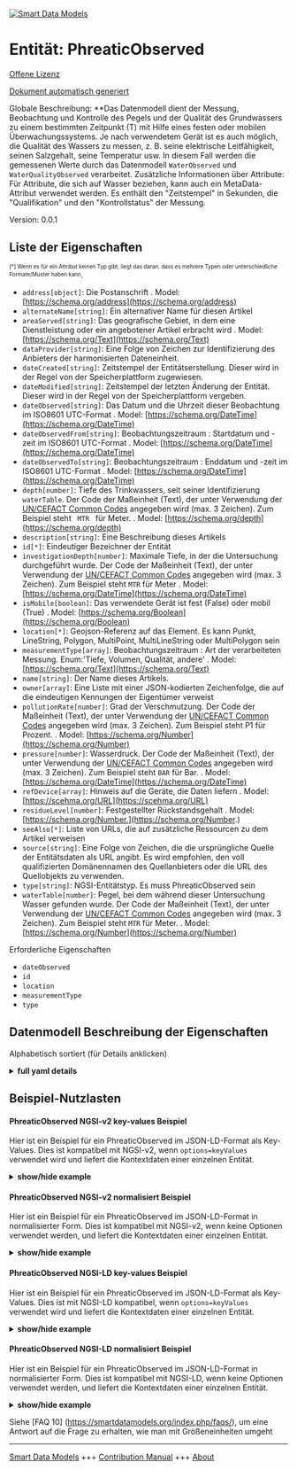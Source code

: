 <!-- 10-Header -->  
[![Smart Data Models](https://smartdatamodels.org/wp-content/uploads/2022/01/SmartDataModels_logo.png "Logo")](https://smartdatamodels.org)  
Entität: PhreaticObserved  
=========================<!-- /10-Header -->  
<!-- 15-License -->  
[Offene Lizenz](https://github.com/smart-data-models//dataModel.Environment/blob/master/PhreaticObserved/LICENSE.md)  
[Dokument automatisch generiert](https://docs.google.com/presentation/d/e/2PACX-1vTs-Ng5dIAwkg91oTTUdt8ua7woBXhPnwavZ0FxgR8BsAI_Ek3C5q97Nd94HS8KhP-r_quD4H0fgyt3/pub?start=false&loop=false&delayms=3000#slide=id.gb715ace035_0_60)  
<!-- /15-License -->  
<!-- 20-Description -->  
Globale Beschreibung: **Das Datenmodell dient der Messung, Beobachtung und Kontrolle des Pegels und der Qualität des Grundwassers zu einem bestimmten Zeitpunkt (T) mit Hilfe eines festen oder mobilen Überwachungssystems. Je nach verwendetem Gerät ist es auch möglich, die Qualität des Wassers zu messen, z. B. seine elektrische Leitfähigkeit, seinen Salzgehalt, seine Temperatur usw. In diesem Fall werden die gemessenen Werte durch das Datenmodell `WaterObserved` und `WaterQualityObserved` verarbeitet. Zusätzliche Informationen über Attribute: Für Attribute, die sich auf Wasser beziehen, kann auch ein MetaData-Attribut verwendet werden. Es enthält den "Zeitstempel" in Sekunden, die "Qualifikation" und den "Kontrollstatus" der Messung.  
Version: 0.0.1  
<!-- /20-Description -->  
<!-- 30-PropertiesList -->  

## Liste der Eigenschaften  

<sup><sub>[*] Wenn es für ein Attribut keinen Typ gibt, liegt das daran, dass es mehrere Typen oder unterschiedliche Formate/Muster haben kann</sub></sup>.  
- `address[object]`: Die Postanschrift  . Model: [https://schema.org/address](https://schema.org/address)- `alternateName[string]`: Ein alternativer Name für diesen Artikel  - `areaServed[string]`: Das geografische Gebiet, in dem eine Dienstleistung oder ein angebotener Artikel erbracht wird  . Model: [https://schema.org/Text](https://schema.org/Text)- `dataProvider[string]`: Eine Folge von Zeichen zur Identifizierung des Anbieters der harmonisierten Dateneinheit.  - `dateCreated[string]`: Zeitstempel der Entitätserstellung. Dieser wird in der Regel von der Speicherplattform zugewiesen.  - `dateModified[string]`: Zeitstempel der letzten Änderung der Entität. Dieser wird in der Regel von der Speicherplattform vergeben.  - `dateObserved[string]`: Das Datum und die Uhrzeit dieser Beobachtung im ISO8601 UTC-Format  . Model: [https://schema.org/DateTime](https://schema.org/DateTime)- `dateObservedFrom[string]`: Beobachtungszeitraum : Startdatum und -zeit im ISO8601 UTC-Format  . Model: [https://schema.org/DateTime](https://schema.org/DateTime)- `dateObservedTo[string]`: Beobachtungszeitraum : Enddatum und -zeit im ISO8601 UTC-Format  . Model: [https://schema.org/DateTime](https://schema.org/DateTime)- `depth[number]`: Tiefe des Trinkwassers, seit seiner Identifizierung `waterTable`. Der Code der Maßeinheit (Text), der unter Verwendung der [UN/CEFACT Common Codes](http://wiki.goodrelations-vocabulary.org/Documentation/UN/CEFACT_Common_Codes) angegeben wird (max. 3 Zeichen). Zum Beispiel steht <code> MTR </code> für Meter.  . Model: [https://schema.org/depth](https://schema.org/depth)- `description[string]`: Eine Beschreibung dieses Artikels  - `id[*]`: Eindeutiger Bezeichner der Entität  - `investigationDepth[number]`: Maximale Tiefe, in der die Untersuchung durchgeführt wurde. Der Code der Maßeinheit (Text), der unter Verwendung der [UN/CEFACT Common Codes](http://wiki.goodrelations-vocabulary.org/Documentation/UN/CEFACT_Common_Codes) angegeben wird (max. 3 Zeichen). Zum Beispiel steht <code>MTR</code> für Meter  . Model: [https://schema.org/DateTime](https://schema.org/DateTime)- `isMobile[boolean]`: Das verwendete Gerät ist fest (False) oder mobil (True)  . Model: [https://schema.org/Boolean](https://schema.org/Boolean)- `location[*]`: Geojson-Referenz auf das Element. Es kann Punkt, LineString, Polygon, MultiPoint, MultiLineString oder MultiPolygon sein  - `measurementType[array]`: Beobachtungszeitraum : Art der verarbeiteten Messung. Enum:'Tiefe, Volumen, Qualität, andere'  . Model: [https://schema.org/Text](https://schema.org/Text)- `name[string]`: Der Name dieses Artikels.  - `owner[array]`: Eine Liste mit einer JSON-kodierten Zeichenfolge, die auf die eindeutigen Kennungen der Eigentümer verweist  - `pollutionRate[number]`: Grad der Verschmutzung. Der Code der Maßeinheit (Text), der unter Verwendung der [UN/CEFACT Common Codes](http://wiki.goodrelations-vocabulary.org/Documentation/UN/CEFACT_Common_Codes) angegeben wird (max. 3 Zeichen). Zum Beispiel steht P1 für Prozent.  . Model: [https://schema.org/Number](https://schema.org/Number)- `pressure[number]`: Wasserdruck. Der Code der Maßeinheit (Text), der unter Verwendung der [UN/CEFACT Common Codes](http://wiki.goodrelations-vocabulary.org/Documentation/UN/CEFACT_Common_Codes) angegeben wird (max. 3 Zeichen). Zum Beispiel steht <code>BAR</code> für Bar.  . Model: [https://schema.org/DateTime](https://schema.org/DateTime)- `refDevice[array]`: Hinweis auf die Geräte, die Daten liefern  . Model: [https://scehma.org/URL](https://scehma.org/URL)- `residueLevel[number]`: Festgestellter Rückstandsgehalt  . Model: [https://schema.org/Number.](https://schema.org/Number.)- `seeAlso[*]`: Liste von URLs, die auf zusätzliche Ressourcen zu dem Artikel verweisen  - `source[string]`: Eine Folge von Zeichen, die die ursprüngliche Quelle der Entitätsdaten als URL angibt. Es wird empfohlen, den voll qualifizierten Domänennamen des Quellanbieters oder die URL des Quellobjekts zu verwenden.  - `type[string]`: NGSI-Entitätstyp. Es muss PhreaticObserved sein  - `waterTable[number]`: Pegel, bei dem während dieser Untersuchung Wasser gefunden wurde. Der Code der Maßeinheit (Text), der unter Verwendung der [UN/CEFACT Common Codes](http://wiki.goodrelations-vocabulary.org/Documentation/UN/CEFACT_Common_Codes) angegeben wird (max. 3 Zeichen). Zum Beispiel steht <code>MTR</code> für Meter.  . Model: [https://schema.org/Number](https://schema.org/Number)<!-- /30-PropertiesList -->  
<!-- 35-RequiredProperties -->  
Erforderliche Eigenschaften  
- `dateObserved`  - `id`  - `location`  - `measurementType`  - `type`  <!-- /35-RequiredProperties -->  
<!-- 40-RequiredProperties -->  
<!-- /40-RequiredProperties -->  
<!-- 50-DataModelHeader -->  
## Datenmodell Beschreibung der Eigenschaften  
Alphabetisch sortiert (für Details anklicken)  
<!-- /50-DataModelHeader -->  
<!-- 60-ModelYaml -->  
<details><summary><strong>full yaml details</strong></summary>    
```yaml  
PhreaticObserved:    
  description: 'The Data Model is intended to measure, observe and control the level and quality of groundwater at a given time (T), by a fixed or mobile monitoring system. Depending on the device used, it is also possible to measure the quality of water such as its electrical conductivity, its salt content, its temperature, etc. In this case, the values measured are processed by the Data Model `WaterObserved` and `WaterQualityObserved`. Additional Information about Attributes: For attributes dedicated to water, a MetaData attribute can also be used. it contains the `TimeStamp` in seconds, the `qualification` and control `status` of the measurement.'    
  properties:    
    address:    
      description: 'The mailing address'    
      properties:    
        addressCountry:    
          description: 'Property. The country. For example, Spain. Model:''https://schema.org/addressCountry'''    
          type: string    
        addressLocality:    
          description: 'Property. The locality in which the street address is, and which is in the region. Model:''https://schema.org/addressLocality'''    
          type: string    
        addressRegion:    
          description: 'Property. The region in which the locality is, and which is in the country. Model:''https://schema.org/addressRegion'''    
          type: string    
        postOfficeBoxNumber:    
          description: 'Property. The post office box number for PO box addresses. For example, 03578. Model:''https://schema.org/postOfficeBoxNumber'''    
          type: string    
        postalCode:    
          description: 'Property. The postal code. For example, 24004. Model:''https://schema.org/https://schema.org/postalCode'''    
          type: string    
        streetAddress:    
          description: 'Property. The street address. Model:''https://schema.org/streetAddress'''    
          type: string    
      type: object    
      x-ngsi:    
        model: https://schema.org/address    
        type: Property    
    alternateName:    
      description: 'An alternative name for this item'    
      type: string    
      x-ngsi:    
        type: Property    
    areaServed:    
      description: 'The geographic area where a service or offered item is provided'    
      type: string    
      x-ngsi:    
        model: https://schema.org/Text    
        type: Property    
    dataProvider:    
      description: 'A sequence of characters identifying the provider of the harmonised data entity.'    
      type: string    
      x-ngsi:    
        type: Property    
    dateCreated:    
      description: 'Entity creation timestamp. This will usually be allocated by the storage platform.'    
      format: date-time    
      type: string    
      x-ngsi:    
        type: Property    
    dateModified:    
      description: 'Timestamp of the last modification of the entity. This will usually be allocated by the storage platform.'    
      format: date-time    
      type: string    
      x-ngsi:    
        type: Property    
    dateObserved:    
      description: 'The date and time of this observation in ISO8601 UTC format'    
      format: date-time    
      type: string    
      x-ngsi:    
        model: https://schema.org/DateTime    
        type: Property    
    dateObservedFrom:    
      description: 'Observation period : Start date and time in an ISO8601 UTC format'    
      format: date-time    
      type: string    
      x-ngsi:    
        model: https://schema.org/DateTime    
        type: Property    
    dateObservedTo:    
      description: 'Observation period : End date and time in an ISO8601 UTC format'    
      format: date-time    
      type: string    
      x-ngsi:    
        model: https://schema.org/DateTime    
        type: Property    
    depth:    
      description: 'Depth of drinking water, since its identification `waterTable`. The unit code (text) of measurement given using the [UN/CEFACT Common Codes](http://wiki.goodrelations-vocabulary.org/Documentation/UN/CEFACT_Common_Codes) (max. 3 characters). For instance, <code> MTR </code> represents Meter.'    
      type: number    
      x-ngsi:    
        model: https://schema.org/depth    
        type: Property    
    description:    
      description: 'A description of this item'    
      type: string    
      x-ngsi:    
        type: Property    
    id:    
      anyOf: &phreaticobserved_-_properties_-_owner_-_items_-_anyof    
        - description: 'Property. Identifier format of any NGSI entity'    
          maxLength: 256    
          minLength: 1    
          pattern: ^[\w\-\.\{\}\$\+\*\[\]`|~^@!,:\\]+$    
          type: string    
        - description: 'Property. Identifier format of any NGSI entity'    
          format: uri    
          type: string    
      description: 'Unique identifier of the entity'    
      x-ngsi:    
        type: Property    
    investigationDepth:    
      description: 'Maximum depth where the investigation was made. The unit code (text) of measurement given using the [UN/CEFACT Common Codes](http://wiki.goodrelations-vocabulary.org/Documentation/UN/CEFACT_Common_Codes) (max. 3 characters). For instance, <code>MTR</code> represents Meter'    
      type: number    
      x-ngsi:    
        model: https://schema.org/DateTime    
        type: Property    
        units: meters    
    isMobile:    
      description: 'The device used is Fixed (False) or Mobile (True)'    
      type: boolean    
      x-ngsi:    
        model: https://schema.org/Boolean    
        type: Property    
    location:    
      description: 'Geojson reference to the item. It can be Point, LineString, Polygon, MultiPoint, MultiLineString or MultiPolygon'    
      oneOf:    
        - description: 'Geoproperty. Geojson reference to the item. Point'    
          properties:    
            bbox:    
              items:    
                type: number    
              minItems: 4    
              type: array    
            coordinates:    
              items:    
                type: number    
              minItems: 2    
              type: array    
            type:    
              enum:    
                - Point    
              type: string    
          required:    
            - type    
            - coordinates    
          title: 'GeoJSON Point'    
          type: object    
        - description: 'Geoproperty. Geojson reference to the item. LineString'    
          properties:    
            bbox:    
              items:    
                type: number    
              minItems: 4    
              type: array    
            coordinates:    
              items:    
                items:    
                  type: number    
                minItems: 2    
                type: array    
              minItems: 2    
              type: array    
            type:    
              enum:    
                - LineString    
              type: string    
          required:    
            - type    
            - coordinates    
          title: 'GeoJSON LineString'    
          type: object    
        - description: 'Geoproperty. Geojson reference to the item. Polygon'    
          properties:    
            bbox:    
              items:    
                type: number    
              minItems: 4    
              type: array    
            coordinates:    
              items:    
                items:    
                  items:    
                    type: number    
                  minItems: 2    
                  type: array    
                minItems: 4    
                type: array    
              type: array    
            type:    
              enum:    
                - Polygon    
              type: string    
          required:    
            - type    
            - coordinates    
          title: 'GeoJSON Polygon'    
          type: object    
        - description: 'Geoproperty. Geojson reference to the item. MultiPoint'    
          properties:    
            bbox:    
              items:    
                type: number    
              minItems: 4    
              type: array    
            coordinates:    
              items:    
                items:    
                  type: number    
                minItems: 2    
                type: array    
              type: array    
            type:    
              enum:    
                - MultiPoint    
              type: string    
          required:    
            - type    
            - coordinates    
          title: 'GeoJSON MultiPoint'    
          type: object    
        - description: 'Geoproperty. Geojson reference to the item. MultiLineString'    
          properties:    
            bbox:    
              items:    
                type: number    
              minItems: 4    
              type: array    
            coordinates:    
              items:    
                items:    
                  items:    
                    type: number    
                  minItems: 2    
                  type: array    
                minItems: 2    
                type: array    
              type: array    
            type:    
              enum:    
                - MultiLineString    
              type: string    
          required:    
            - type    
            - coordinates    
          title: 'GeoJSON MultiLineString'    
          type: object    
        - description: 'Geoproperty. Geojson reference to the item. MultiLineString'    
          properties:    
            bbox:    
              items:    
                type: number    
              minItems: 4    
              type: array    
            coordinates:    
              items:    
                items:    
                  items:    
                    items:    
                      type: number    
                    minItems: 2    
                    type: array    
                  minItems: 4    
                  type: array    
                type: array    
              type: array    
            type:    
              enum:    
                - MultiPolygon    
              type: string    
          required:    
            - type    
            - coordinates    
          title: 'GeoJSON MultiPolygon'    
          type: object    
      x-ngsi:    
        type: Geoproperty    
    measurementType:    
      description: 'Observation period : Type of measurement processed. Enum:''depth, volume, quality, other'''    
      items:    
        enum:    
          - depth    
          - volume    
          - quality    
          - other    
        type: string    
      minItems: 0    
      type: array    
      uniqueItems: false    
      x-ngsi:    
        model: https://schema.org/Text    
        type: Property    
    name:    
      description: 'The name of this item.'    
      type: string    
      x-ngsi:    
        type: Property    
    owner:    
      description: 'A List containing a JSON encoded sequence of characters referencing the unique Ids of the owner(s)'    
      items:    
        anyOf: *phreaticobserved_-_properties_-_owner_-_items_-_anyof    
        description: 'Property. Unique identifier of the entity'    
      type: array    
      x-ngsi:    
        type: Property    
    pollutionRate:    
      description: 'Rate of pollution. The unit code (text) of measurement given using the [UN/CEFACT Common Codes](http://wiki.goodrelations-vocabulary.org/Documentation/UN/CEFACT_Common_Codes) (max. 3 characters). For instance, P1 represents Percentage.'    
      type: number    
      x-ngsi:    
        model: https://schema.org/Number    
        type: Property    
    pressure:    
      description: 'Water Pressure. The unit code (text) of measurement given using the [UN/CEFACT Common Codes](http://wiki.goodrelations-vocabulary.org/Documentation/UN/CEFACT_Common_Codes) (max. 3 characters). For instance, <code>BAR</code> represents Bar.'    
      minimum: 0    
      type: number    
      x-ngsi:    
        model: https://schema.org/DateTime    
        type: Property    
        units: Bar    
    refDevice:    
      description: 'Reference to the devices providing data'    
      items:    
        anyOf: *phreaticobserved_-_properties_-_owner_-_items_-_anyof    
        description: 'Property. Unique identifier of the entity'    
      type: array    
      x-ngsi:    
        model: https://scehma.org/URL    
        type: Relationship    
    residueLevel:    
      description: 'Residue level found'    
      type: number    
      x-ngsi:    
        model: https://schema.org/Number.    
        type: Property    
    seeAlso:    
      description: 'list of uri pointing to additional resources about the item'    
      oneOf:    
        - items:    
            format: uri    
            type: string    
          minItems: 1    
          type: array    
        - format: uri    
          type: string    
      x-ngsi:    
        type: Property    
    source:    
      description: 'A sequence of characters giving the original source of the entity data as a URL. Recommended to be the fully qualified domain name of the source provider, or the URL to the source object.'    
      type: string    
      x-ngsi:    
        type: Property    
    type:    
      description: 'NGSI Entity type. It has to be PhreaticObserved'    
      enum:    
        - PhreaticObserved    
      type: string    
      x-ngsi:    
        type: Property    
    waterTable:    
      description: 'Level at which water was found during this investigation. The unit code (text) of measurement given using the [UN/CEFACT Common Codes](http://wiki.goodrelations-vocabulary.org/Documentation/UN/CEFACT_Common_Codes) (max. 3 characters). For instance, <code>MTR</code> represents Meter.'    
      type: number    
      x-ngsi:    
        model: https://schema.org/Number    
        type: Property    
        units: meter    
  required:    
    - id    
    - type    
    - location    
    - dateObserved    
    - measurementType    
  type: object    
  x-derived-from: ""    
  x-disclaimer: 'Redistribution and use in source and binary forms, with or without modification, are permitted  provided that the license conditions are met. Copyleft (c) 2021 Contributors to Smart Data Models Program'    
  x-license-url: https://github.com/smart-data-models/dataModel.Environment/blob/master/PhreaticObserved/LICENSE.md    
  x-model-schema: ""    
  x-model-tags: ""    
  x-version: 0.0.1    
```  
</details>    
<!-- /60-ModelYaml -->  
<!-- 70-MiddleNotes -->  
<!-- /70-MiddleNotes -->  
<!-- 80-Examples -->  
## Beispiel-Nutzlasten  
#### PhreaticObserved NGSI-v2 key-values Beispiel  
Hier ist ein Beispiel für ein PhreaticObserved im JSON-LD-Format als Key-Values. Dies ist kompatibel mit NGSI-v2, wenn `options=keyValues` verwendet wird und liefert die Kontextdaten einer einzelnen Entität.  
<details><summary><strong>show/hide example</strong></summary>    
```json  
{  
  "id": "urn:ngsi-ld:PhreaticObserved:PhreaticObserved:MNCA-001",  
  "type": "PhreaticObserved",  
  "name": "STLRT-MNCA-NP-015",  
  "description": "Measurement corresponding to the level and quality of groundwater closed from Airport River Saint Laurent du Var.",  
  "location": {  
    "type": "Point",  
    "coordinates": [  
      43.664810,  
      7.196545  
    ]  
  },  
  "areaServed": "Nice Airport",  
  "dateObserved": "2020-07-07T15:05:59.408Z",  
  "refDevice": [  
    "urn:ngsi-ld:Device:T1-NP-015"  
  ],  
  "isMobile": false,  
  "measurementType": [  
    "depth",  
    "volume"  
  ],  
  "investigationDepth": 22.35,  
  "waterTable": 12.75,  
  "depth": 20.45,  
  "pressure": 2.12  
}  
```  
</details>  
#### PhreaticObserved NGSI-v2 normalisiert Beispiel  
Hier ist ein Beispiel für ein PhreaticObserved im JSON-LD-Format in normalisierter Form. Dies ist kompatibel mit NGSI-v2, wenn keine Optionen verwendet werden, und liefert die Kontextdaten einer einzelnen Entität.  
<details><summary><strong>show/hide example</strong></summary>    
```json  
{  
	"id": "urn:ngsi-ld:PhreaticObserved:PhreaticObserved:MNCA-001",  
	"type": "PhreaticObserved",  
	"name": {  
		"type": "Property",  
		"value": "STLRT-MNCA-NP-015"  
	},  
	"description": {  
		"type": "Property",  
		"value": "Measurement corresponding to the level and quality of groundwater closed from Airport River Saint Laurent du Var."  
	},  
    "location": {  
        "type": "GeoProperty",  
        "value": {  
            "type": "Point",  
            "coordinates": [43.664810, 7.196545]  
        }  
	},  
	"areaServed": {  
		"type": "Property",  
		"value": "Nice Airport"  
	},  
	"dateObserved": {  
		"type": "Property",  
		"value": {  
			"type": "DateTime",  
			"value": "2020-07-07T15:05:59.408Z"  
		}  
	},  
	"refDevice": {  
		"type": "Relationship",  
		"Object": ["urn:ngsi-ld:Device:T1-NP-015"]  
	},  
	"isMobile": {  
		"type": "Property",  
		"value": false  
	},  
	"measurementType": {  
		"type": "Property",  
		"value": ["depth", "volume"]  
	},  
	"investigationDepth": {  
		"type": "Property",  
		"value": 22.35  
	},  
	"waterTable": {  
		"type": "Property",  
		"value": 12.75,  
		"observedAt": "2020-03-17TT08:45:00Z",  
		"qualification": {  
			"type": "Property",  
			"value": "Correct"  
		},  
		"status ": {  
			"type": "Property",  
			"value": "Level 2"  
		}  
	},  
	"depth": {  
		"type": "Property",  
		"value": 20.45,  
		"observedAt": "2020-03-17TT08:45:00Z",  
		"qualification": {  
			"type": "Property",  
			"value": "Incorrect"  
		},  
		"status ": {  
			"type": "Property",  
			"value": "Level 1"  
		}  
	},  
	"pressure": {  
		"type": "Property",  
		"value": 2.12,  
		"observedAt": "2020-03-17TT08:45:00Z",  
		"qualification": {  
			"value": "Correct"  
		},  
		"status ": {  
			"type": "Property",  
			"value": "Level 3"  
		}  
	}  
}  
```  
</details>  
#### PhreaticObserved NGSI-LD key-values Beispiel  
Hier ist ein Beispiel für ein PhreaticObserved im JSON-LD-Format als Key-Values. Dies ist mit NGSI-LD kompatibel, wenn `options=keyValues` verwendet wird und liefert die Kontextdaten einer einzelnen Entität.  
<details><summary><strong>show/hide example</strong></summary>    
```json  
{  
    "id": "urn:ngsi-ld:PhreaticObserved:PhreaticObserved:MNCA-001",  
    "type": "PhreaticObserved",  
    "areaServed": {  
        "type": "Property",  
        "value": "Nice Airport"  
    },  
    "dateObserved": {  
        "type": "Property",  
        "value": {  
            "type": "DateTime",  
            "value": "2020-07-07T15:05:59.408Z"  
        }  
    },  
    "depth": {  
        "type": "Property",  
        "value": 20.45,  
        "observedAt": "2020-03-17TT08:45:00Z",  
        "qualification": {  
            "type": "Property",  
            "value": "Incorrect"  
        },  
        "status ": {  
            "type": "Property",  
            "value": "Level 1"  
        }  
    },  
    "description": {  
        "type": "Property",  
        "value": "Measurement corresponding to the level and quality of groundwater closed from Airport River Saint Laurent du Var."  
    },  
    "investigationDepth": {  
        "type": "Property",  
        "value": 22.35  
    },  
    "isMobile": {  
        "type": "Property",  
        "value": false  
    },  
    "location": {  
        "type": "GeoProperty",  
        "value": {  
            "type": "Point",  
            "coordinates": [  
                43.66481,  
                7.196545  
            ]  
        }  
    },  
    "measurementType": {  
        "type": "Property",  
        "value": [  
            "depth",  
            "volume"  
        ]  
    },  
    "name": {  
        "type": "Property",  
        "value": "STLRT-MNCA-NP-015"  
    },  
    "pressure": {  
        "type": "Property",  
        "value": 2.12,  
        "observedAt": "2020-03-17TT08:45:00Z",  
        "qualification": {  
            "value": "Correct"  
        },  
        "status ": {  
            "type": "Property",  
            "value": "Level 3"  
        }  
    },  
    "refDevice": {  
        "type": "Relationship",  
        "Object": [  
            "urn:ngsi-ld:Device:T1-NP-015"  
        ]  
    },  
    "waterTable": {  
        "type": "Property",  
        "value": 12.75,  
        "observedAt": "2020-03-17TT08:45:00Z",  
        "qualification": {  
            "type": "Property",  
            "value": "Correct"  
        },  
        "status ": {  
            "type": "Property",  
            "value": "Level 2"  
        }  
    },  
    "@context": [  
        "https://uri.etsi.org/ngsi-ld/v1/ngsi-ld-core-context.jsonld",  
        "https://raw.githubusercontent.com/smart-data-models/dataModel.Environment/master/context.jsonld"  
    ]  
}  
```  
</details>  
#### PhreaticObserved NGSI-LD normalisiert Beispiel  
Hier ist ein Beispiel für ein PhreaticObserved im JSON-LD-Format in normalisierter Form. Dies ist kompatibel mit NGSI-LD, wenn keine Optionen verwendet werden, und liefert die Kontextdaten einer einzelnen Entität.  
<details><summary><strong>show/hide example</strong></summary>    
```json  
{  
    "id": "urn:ngsi-ld:PhreaticObserved:PhreaticObserved:MNCA-001",  
    "type": "PhreaticObserved",  
    "areaServed": "Nice Airport",  
    "dateObserved": "2020-07-07T15:05:59.408Z",  
    "depth": 20.45,  
    "description": "Measurement corresponding to the level and quality of groundwater closed from Airport River Saint Laurent du Var.",  
    "investigationDepth": 22.35,  
    "isMobile": false,  
    "location": {  
        "type": "Point",  
        "coordinates": [  
            43.66481,  
            7.196545  
        ]  
    },  
    "measurementType": [  
        "depth",  
        "volume"  
    ],  
    "name": "STLRT-MNCA-NP-015",  
    "pressure": 2.12,  
    "refDevice": [  
        "urn:ngsi-ld:Device:T1-NP-015"  
    ],  
    "waterTable": 12.75,  
    "@context": [  
        "https://uri.etsi.org/ngsi-ld/v1/ngsi-ld-core-context.jsonld",  
        "https://raw.githubusercontent.com/smart-data-models/dataModel.Environment/master/context.jsonld"  
    ]  
}  
```  
</details><!-- /80-Examples -->  
<!-- 90-FooterNotes -->  
<!-- /90-FooterNotes -->  
<!-- 95-Units -->  
Siehe [FAQ 10] (https://smartdatamodels.org/index.php/faqs/), um eine Antwort auf die Frage zu erhalten, wie man mit Größeneinheiten umgeht  
<!-- /95-Units -->  
<!-- 97-LastFooter -->  
---  
[Smart Data Models](https://smartdatamodels.org) +++ [Contribution Manual](https://bit.ly/contribution_manual) +++ [About](https://bit.ly/Introduction_SDM)<!-- /97-LastFooter -->  

